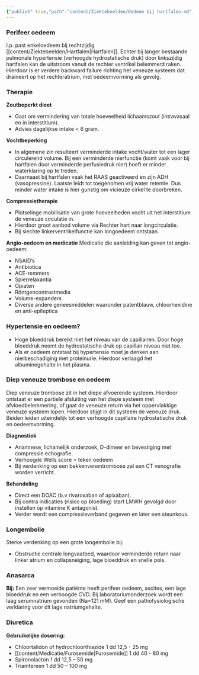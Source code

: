 ```yaml
---
{"publish":true,"path":"content/Ziektebeelden/Oedeem bij hartfalen.md","permalink":"/content/ziektebeelden/oedeem-bij-hartfalen/","title":"Oedeem bij hartfalen","tags":["Cardiologie","Ziektebeeld"]}
---
```





### Perifeer oedeem
I.p. past enkeloedeem bij rechtzijdig [[content/Ziektebeelden/Hartfalen\|Hartfalen]]. Echter bij langer bestaande pulmonale hypertensie (verhoogde hydrostatische druk) door linkszijdig hartfalen kan de uitstroom vanuit de rechter ventrikel belemmerd raken. Hierdoor is er verdere backward failure richting het veneuze systeem dat draineert op het rechteratrium, met oedeemvorming als gevolg.

### Therapie
**Zoutbeperkt dieet**

- Gaat om vermindering van totale hoeveelheid lichaamszout (intravasaal en in interstitium).
- Advies dagelijkse intake < 6 gram.

**Vochtbeperking**
- In algemene zin resulteert verminderde intake vocht/water tot een lager circulerend volume. Bij een verminderde nierfunctie (komt vaak voor bij hartfalen door verminderde perfusiedruk nier) hoeft er minder waterklaring op te treden.
- Daarnaast bij hartfalen vaak het RAAS geactiveerd en zijn ADH (vasopressine). Laatste leidt tot toegenomen vrij water retentie. Dus minder water intake is hier gunstig om vicieuze cirkel te doorbreken.

**Compressietherapie**
- Plotselinge mobilisatie van grote hoeveelheden vocht uit het interstitium de veneuze circulatie in. 
- Hierdoor groot aanbod volume via Rechter hart naar longcirculatie.
- Bij slechte linkerventrikelfunctie kan longoedeem ontstaan.

**Angio-oedeem en medicatie**
Medicatie die aanleiding kan geven tot angio-oedeem:
- NSAID’s
- Antibiotica
- ACE-remmers
- Spierrelaxantia
- Opiaten
- Röntgencontrastmedia
- Volume-expanders
- Diverse andere geneesmiddelen waaronder patentblauw, chloorhexidine en anti-epileptica

### Hypertensie en oedeem?

- Hoge bloeddruk bereikt niet het niveau van de capillairen. Door hoge bloeddruk neemt de hydrostatische druk op capillair niveau niet toe.
- Als er oedeem ontstaat bij hypertensie moet je denken aan nierbeschadiging met proteinurie. Hierdoor verlaagd het albuminegehalte in het plasma.

### Diep veneuze trombose en oedeem
Diep veneuze trombose zit in het diepe afvoerende systeem. Hierdoor ontstaat er een partiele afsluiting van het diepe systeem met afvloedbelemmering, of gaat de veneuze return via het oppervlakkige veneuze systeem lopen. Hierdoor stijgt in dit systeem de veneuze druk. Beiden leiden uiteindelijk tot een verhoogde capillaire hydrostatische druk en oedeemvorming.

**Diagnostiek**
- Anamnese, lichamelijk onderzoek, D-dimeer en bevestiging met compressie echografie.
- Verhoogde Wells score = teken oedeem
- Bij verdenking op een bekkenvenentrombose zal een CT venografie worden verricht.

**Behandeling**
- Direct een DOAC (b.v rivaroxaban of apixaban).
- Bij contra indicaties (risico op bloeding) start LMWH gevolgd door instellen op vitamine K antagonist.
- Verder wordt een compressieverband gegeven en later een steunkous.

### Longembolie
Sterke verdenking op een grote longembolie bij:

- Obstructie centrale longvaatbed, waardoor verminderde return naar linker atrium en collapsneiging, lage bloeddruk en snelle pols.

### Anasarca
**Bij:**
Een zeer vermoeide patiënte heeft perifeer oedeem, ascites, een lage bloeddruk en een verhoogde CVD. Bij laboratoriumonderzoek wordt een laag serumnatrium gevonden (Na=121 mM). Geef een pathofysiologische verklaring voor dit lage natriumgehalte.

### Diuretica

**Gebruikelijke dosering:**

-   Chloortalidon of hydrochloorthiazide 1 dd 12,5 - 25 mg
-   [[content/Medicatie/Furosemide\|Furosemide]] 1 dd 40 - 80 mg
-   Spironolacton 1 dd 12,5 – 50 mg
-   Triamtereen 1 dd 50 – 100 mg